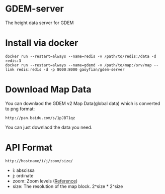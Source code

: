 # GDEM-server
The height data server for GDEM

# Install via docker

	docker run --restart=always --name=redis -v /path/to/redis:/data -d redis:3
    docker run --restart=always --name=gdemd -v /path/to/map:/srv/map --link redis:redis -d -p 8000:8000 gaoyfian/gdem-server

# Download Map Data

You can downlaod the GDEM v2 Map Data(global data) which is converted to png format:

    http://pan.baidu.com/s/1pJBT1qz

You can just downlaod the data you need.

# API Format

	http://hostname/i/j/zoom/size/
	
* i: abscissa
* j: ordinate
* zoom: Zoom levels ([Reference](http://wiki.openstreetmap.org/wiki/Slippy_map_tilenames))
* size: The resolution of the map block. 2^size * 2^size

 